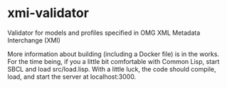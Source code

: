 # xmi-validator
Validator for models and profiles specified in OMG XML Metadata Interchange (XMI)

More information about building (including a Docker file) is in the works.  
For the time being, if you a little bit comfortable with Common Lisp, start SBCL and load src/load.lisp. With a little luck,
the code should compile, load, and start the server at localhost:3000. 
